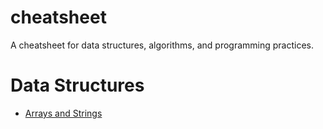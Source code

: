 # cheatsheet
A cheatsheet for data structures, algorithms, and programming practices.

# Data Structures
* [Arrays and Strings](arrays-and-strings/arrays-and-strings.md)
